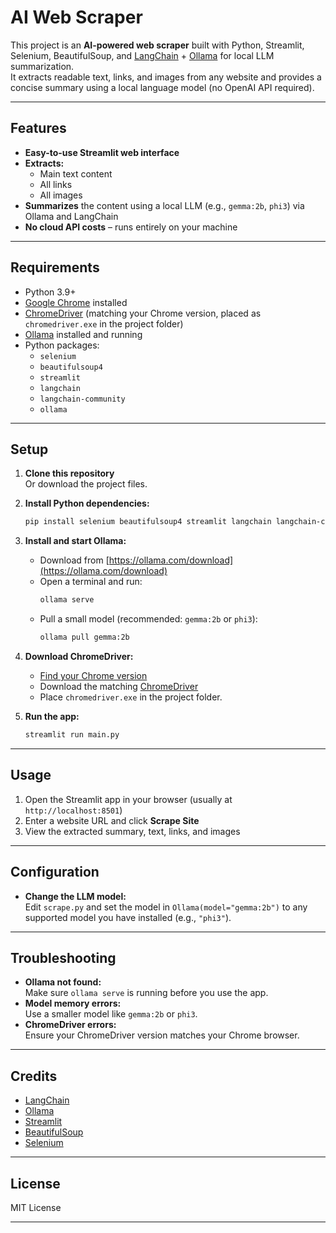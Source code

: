 # AI Web Scraper

This project is an **AI-powered web scraper** built with Python, Streamlit, Selenium, BeautifulSoup, and [LangChain](https://python.langchain.com/) + [Ollama](https://ollama.com/) for local LLM summarization.  
It extracts readable text, links, and images from any website and provides a concise summary using a local language model (no OpenAI API required).

---

## Features

- **Easy-to-use Streamlit web interface**
- **Extracts:**  
  - Main text content  
  - All links  
  - All images  
- **Summarizes** the content using a local LLM (e.g., `gemma:2b`, `phi3`) via Ollama and LangChain
- **No cloud API costs** – runs entirely on your machine

---

## Requirements

- Python 3.9+
- [Google Chrome](https://www.google.com/chrome/) installed
- [ChromeDriver](https://chromedriver.chromium.org/downloads) (matching your Chrome version, placed as `chromedriver.exe` in the project folder)
- [Ollama](https://ollama.com/download) installed and running
- Python packages:  
  - `selenium`
  - `beautifulsoup4`
  - `streamlit`
  - `langchain`
  - `langchain-community`
  - `ollama`

---

## Setup

1. **Clone this repository**  
   Or download the project files.

2. **Install Python dependencies:**
   ```bash
   pip install selenium beautifulsoup4 streamlit langchain langchain-community ollama
   ```

3. **Install and start Ollama:**  
   - Download from [https://ollama.com/download](https://ollama.com/download)
   - Open a terminal and run:
     ```bash
     ollama serve
     ```
   - Pull a small model (recommended: `gemma:2b` or `phi3`):
     ```bash
     ollama pull gemma:2b
     ```

4. **Download ChromeDriver:**  
   - [Find your Chrome version](chrome://settings/help)
   - Download the matching [ChromeDriver](https://chromedriver.chromium.org/downloads)
   - Place `chromedriver.exe` in the project folder.

5. **Run the app:**
   ```bash
   streamlit run main.py
   ```

---

## Usage

1. Open the Streamlit app in your browser (usually at `http://localhost:8501`)
2. Enter a website URL and click **Scrape Site**
3. View the extracted summary, text, links, and images

---

## Configuration

- **Change the LLM model:**  
  Edit `scrape.py` and set the model in `Ollama(model="gemma:2b")` to any supported model you have installed (e.g., `"phi3"`).

---

## Troubleshooting

- **Ollama not found:**  
  Make sure `ollama serve` is running before you use the app.
- **Model memory errors:**  
  Use a smaller model like `gemma:2b` or `phi3`.
- **ChromeDriver errors:**  
  Ensure your ChromeDriver version matches your Chrome browser.

---

## Credits

- [LangChain](https://python.langchain.com/)
- [Ollama](https://ollama.com/)
- [Streamlit](https://streamlit.io/)
- [BeautifulSoup](https://www.crummy.com/software/BeautifulSoup/)
- [Selenium](https://www.selenium.dev/)

---

## License

MIT License

---
